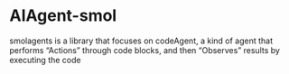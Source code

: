 # AIAgent-smol
smolagents is a library that focuses on codeAgent, a kind of agent that performs “Actions” through code blocks, and then “Observes” results by executing the code
